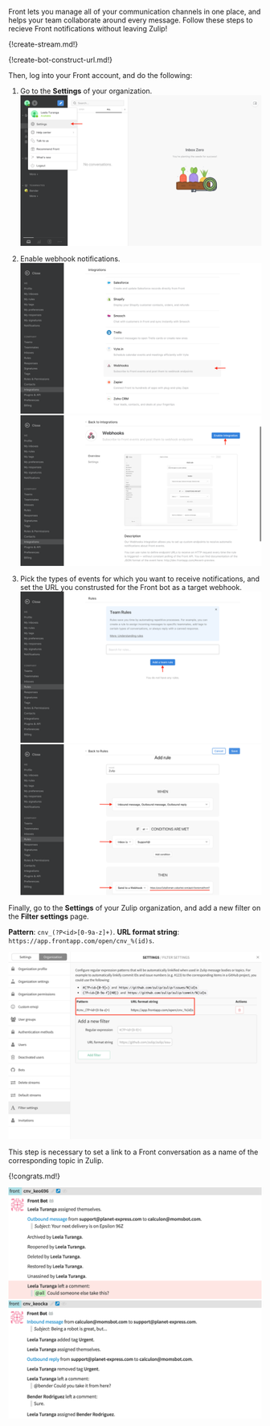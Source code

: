 Front lets you manage all of your communication channels in one place,
and helps your team collaborate around every message. Follow these steps
to recieve Front notifications without leaving Zulip!

{!create-stream.md!}

{!create-bot-construct-url.md!}

Then, log into your Front account, and do the following:

1. Go to the **Settings** of your organization.
   ![](/static/images/integrations/front/001.png)

2. Enable webhook notifications.
   ![](/static/images/integrations/front/002.png)
   ![](/static/images/integrations/front/003.png)

3. Pick the types of events for which you want to receive notifications,
and set the URL you construsted for the Front bot as a target webhook.
   ![](/static/images/integrations/front/004.png)
   ![](/static/images/integrations/front/005.png)

Finally, go to the **Settings** of your Zulip organization, and add a new
filter on the **Filter settings** page.

**Pattern**: `cnv_(?P<id>[0-9a-z]+)`.
**URL format string**: `https://app.frontapp.com/open/cnv_%(id)s`.

![](/static/images/integrations/front/006.png)

This step is necessary to set a link to a Front conversation as a name of
the corresponding topic in Zulip.

{!congrats.md!}

![](/static/images/integrations/front/007.png)
![](/static/images/integrations/front/008.png)
